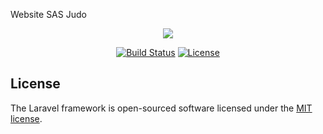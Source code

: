 Website SAS Judo

<p align="center"><img src="https://laravel.com/assets/img/components/logo-laravel.svg"></p>

<p align="center">
<a href="https://travis-ci.org/tititoof/sas_judo"><img src="https://travis-ci.org/tititoof/sas_judo.svg?branch=master" alt="Build Status"></a>
<a href="https://packagist.org/packages/laravel/framework"><img src="https://poser.pugx.org/laravel/framework/license.svg" alt="License"></a>
</p>


## License

The Laravel framework is open-sourced software licensed under the [MIT license](http://opensource.org/licenses/MIT).
